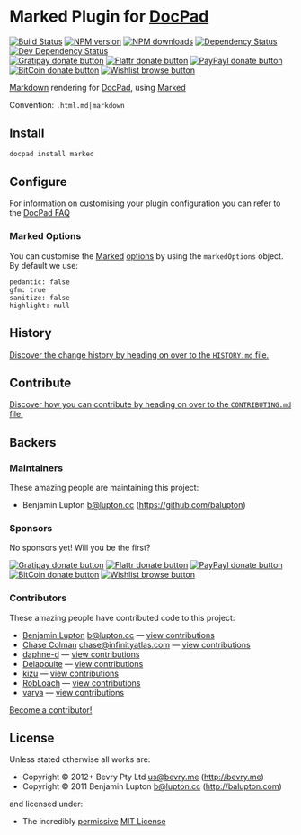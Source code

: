 # Marked Plugin for [DocPad](http://docpad.org)

<!-- BADGES/ -->

[![Build Status](https://img.shields.io/travis/docpad/docpad-plugin-marked/master.svg)](http://travis-ci.org/docpad/docpad-plugin-marked "Check this project's build status on TravisCI")
[![NPM version](https://img.shields.io/npm/v/docpad-plugin-marked.svg)](https://npmjs.org/package/docpad-plugin-marked "View this project on NPM")
[![NPM downloads](https://img.shields.io/npm/dm/docpad-plugin-marked.svg)](https://npmjs.org/package/docpad-plugin-marked "View this project on NPM")
[![Dependency Status](https://img.shields.io/david/docpad/docpad-plugin-marked.svg)](https://david-dm.org/docpad/docpad-plugin-marked)
[![Dev Dependency Status](https://img.shields.io/david/dev/docpad/docpad-plugin-marked.svg)](https://david-dm.org/docpad/docpad-plugin-marked#info=devDependencies)<br/>
[![Gratipay donate button](https://img.shields.io/gratipay/docpad.svg)](https://www.gratipay.com/docpad/ "Donate weekly to this project using Gratipay")
[![Flattr donate button](https://img.shields.io/badge/flattr-donate-yellow.svg)](http://flattr.com/thing/344188/balupton-on-Flattr "Donate monthly to this project using Flattr")
[![PayPayl donate button](https://img.shields.io/badge/paypal-donate-yellow.svg)](https://www.paypal.com/cgi-bin/webscr?cmd=_s-xclick&hosted_button_id=QB8GQPZAH84N6 "Donate once-off to this project using Paypal")
[![BitCoin donate button](https://img.shields.io/badge/bitcoin-donate-yellow.svg)](https://coinbase.com/checkouts/9ef59f5479eec1d97d63382c9ebcb93a "Donate once-off to this project using BitCoin")
[![Wishlist browse button](https://img.shields.io/badge/wishlist-donate-yellow.svg)](http://amzn.com/w/2F8TXKSNAFG4V "Buy an item on our wishlist for us")

<!-- /BADGES -->


[Markdown](http://daringfireball.net/projects/markdown/) rendering for [DocPad](http://docpad.org), using [Marked](https://github.com/chjj/marked)

Convention:  `.html.md|markdown`


<!-- INSTALL/ -->

## Install

``` bash
docpad install marked
```

<!-- /INSTALL -->


## Configure
For information on customising your plugin configuration you can refer to the [DocPad FAQ](https://github.com/bevry/docpad/wiki/FAQ)

### Marked Options
You can customise the [Marked](https://github.com/chjj/marked) [options](https://github.com/chjj/marked#options) by using the `markedOptions` object. By default we use:

	pedantic: false
	gfm: true
	sanitize: false
	highlight: null


<!-- HISTORY/ -->

## History
[Discover the change history by heading on over to the `HISTORY.md` file.](https://github.com/docpad/docpad-plugin-marked/blob/master/HISTORY.md#files)

<!-- /HISTORY -->


<!-- CONTRIBUTE/ -->

## Contribute

[Discover how you can contribute by heading on over to the `CONTRIBUTING.md` file.](https://github.com/docpad/docpad-plugin-marked/blob/master/CONTRIBUTING.md#files)

<!-- /CONTRIBUTE -->


<!-- BACKERS/ -->

## Backers

### Maintainers

These amazing people are maintaining this project:

- Benjamin Lupton <b@lupton.cc> (https://github.com/balupton)

### Sponsors

No sponsors yet! Will you be the first?

[![Gratipay donate button](https://img.shields.io/gratipay/docpad.svg)](https://www.gratipay.com/docpad/ "Donate weekly to this project using Gratipay")
[![Flattr donate button](https://img.shields.io/badge/flattr-donate-yellow.svg)](http://flattr.com/thing/344188/balupton-on-Flattr "Donate monthly to this project using Flattr")
[![PayPayl donate button](https://img.shields.io/badge/paypal-donate-yellow.svg)](https://www.paypal.com/cgi-bin/webscr?cmd=_s-xclick&hosted_button_id=QB8GQPZAH84N6 "Donate once-off to this project using Paypal")
[![BitCoin donate button](https://img.shields.io/badge/bitcoin-donate-yellow.svg)](https://coinbase.com/checkouts/9ef59f5479eec1d97d63382c9ebcb93a "Donate once-off to this project using BitCoin")
[![Wishlist browse button](https://img.shields.io/badge/wishlist-donate-yellow.svg)](http://amzn.com/w/2F8TXKSNAFG4V "Buy an item on our wishlist for us")

### Contributors

These amazing people have contributed code to this project:

- [Benjamin Lupton](https://github.com/balupton) <b@lupton.cc> — [view contributions](https://github.com/docpad/docpad-plugin-marked/commits?author=balupton)
- [Chase Colman](https://github.com/chase) <chase@infinityatlas.com> — [view contributions](https://github.com/docpad/docpad-plugin-marked/commits?author=chase)
- [daphne-d](https://github.com/daphne-d) — [view contributions](https://github.com/docpad/docpad-plugin-marked/commits?author=daphne-d)
- [Delapouite](https://github.com/Delapouite) — [view contributions](https://github.com/docpad/docpad-plugin-marked/commits?author=Delapouite)
- [kizu](https://github.com/kizu) — [view contributions](https://github.com/docpad/docpad-plugin-marked/commits?author=kizu)
- [RobLoach](https://github.com/RobLoach) — [view contributions](https://github.com/docpad/docpad-plugin-marked/commits?author=RobLoach)
- [varya](https://github.com/varya) — [view contributions](https://github.com/docpad/docpad-plugin-marked/commits?author=varya)

[Become a contributor!](https://github.com/docpad/docpad-plugin-marked/blob/master/CONTRIBUTING.md#files)

<!-- /BACKERS -->


<!-- LICENSE/ -->

## License

Unless stated otherwise all works are:

- Copyright &copy; 2012+ Bevry Pty Ltd <us@bevry.me> (http://bevry.me)
- Copyright &copy; 2011 Benjamin Lupton <b@lupton.cc> (http://balupton.com)

and licensed under:

- The incredibly [permissive](http://en.wikipedia.org/wiki/Permissive_free_software_licence) [MIT License](http://opensource.org/licenses/mit-license.php)

<!-- /LICENSE -->


